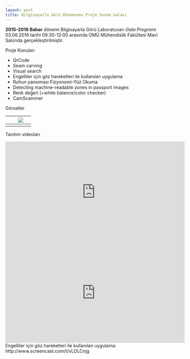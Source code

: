 ```yaml
---
layout: post
title: Bilgisayarla Görü Dönemsonu Proje Sunum Galası
---
```

**2015-2016 Bahar** dönemi Bilgisayarla Görü Laboratuvarı *Gala Programı* 03.06.2016 tarihi 09:30-12:00 arasında 
OMÜ Mühendislik Fakültesi Mavi Salonda gerçekleştirilmiştir.

Proje Konuları

- QrCode
- Seam carving
- Visual search
- Engelliler için göz hareketleri ile kullanılan uygulama
- Ruhun yansıması Fizyonomi-Yüz Okuma
- Detecting machine-readable zones in passport images
- Renk değeri (+white balance/color checker)
- CamScannner

Görseller

|   |   | ![](http://i.imgur.com/0s9SBzi.png)  |   |
|---|---|---|---|
|   |   |   |   |

Tanıtım videoları

<iframe width="560" height="315" src="https://www.youtube.com/embed/YG0TaC9NKVo" frameborder="0" allowfullscreen></iframe>
<iframe width="560" height="315" src="https://www.youtube.com/embed/lSisd0RwchY" frameborder="0" allowfullscreen></iframe>
Engelliler için göz hareketleri ile kullanılan uygulama: http://www.screencast.com/t/vLOLCnjg
